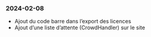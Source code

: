 ### 2024-02-08

- Ajout du code barre dans l’export des licences
- Ajout d’une liste d’attente (CrowdHandler) sur le site
